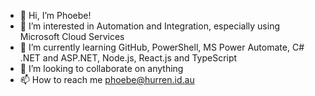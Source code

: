 - 👋 Hi, I’m Phoebe!
- 👀 I’m interested in Automation and Integration, especially using Microsoft Cloud Services
- 🌱 I’m currently learning GitHub, PowerShell, MS Power Automate, C# .NET and ASP.NET, Node.js, React.js and TypeScript
- 💞️ I’m looking to collaborate on anything
- 📫 How to reach me phoebe@hurren.id.au
